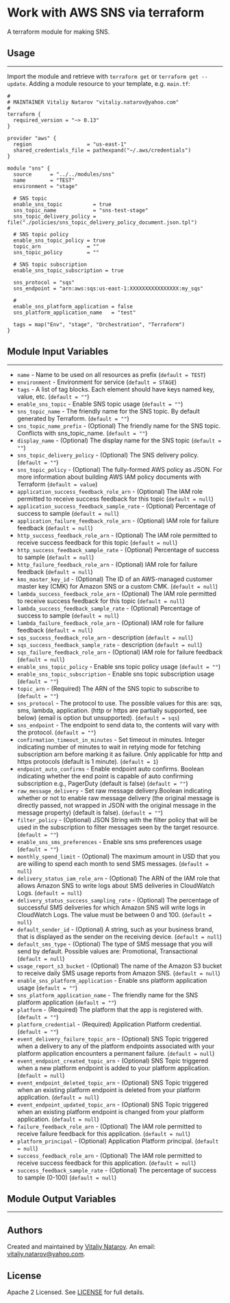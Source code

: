 # Work with AWS SNS via terraform

A terraform module for making SNS.


## Usage
----------------------
Import the module and retrieve with ```terraform get``` or ```terraform get --update```. Adding a module resource to your template, e.g. `main.tf`:

```
#
# MAINTAINER Vitaliy Natarov "vitaliy.natarov@yahoo.com"
#
terraform {
  required_version = "~> 0.13"
}

provider "aws" {
  region                  = "us-east-1"
  shared_credentials_file = pathexpand("~/.aws/credentials")
}

module "sns" {
  source      = "../../modules/sns"
  name        = "TEST"
  environment = "stage"

  # SNS topic
  enable_sns_topic          = true
  sns_topic_name            = "sns-test-stage"
  sns_topic_delivery_policy = file("./policies/sns_topic_delivery_policy_document.json.tpl")

  # SNS topic policy
  enable_sns_topic_policy = true
  topic_arn               = ""
  sns_topic_policy        = ""

  # SNS topic subscription
  enable_sns_topic_subscription = true

  sns_protocol = "sqs"
  sns_endpoint = "arn:aws:sqs:us-east-1:XXXXXXXXXXXXXXXX:my_sqs"

  #
  enable_sns_platform_application = false
  sns_platform_application_name   = "test"

  tags = map("Env", "stage", "Orchestration", "Terraform")
}
```

## Module Input Variables
----------------------
- `name` - Name to be used on all resources as prefix (`default = TEST`)
- `environment` - Environment for service (`default = STAGE`)
- `tags` - A list of tag blocks. Each element should have keys named key, value, etc. (`default = ""`)
- `enable_sns_topic` - Enable SNS topic usage (`default = ""`)
- `sns_topic_name` - The friendly name for the SNS topic. By default generated by Terraform. (`default = ""`)
- `sns_topic_name_prefix` - (Optional) The friendly name for the SNS topic. Conflicts with sns_topic_name. (`default = ""`)
- `display_name` - (Optional) The display name for the SNS topic (`default = ""`)
- `sns_topic_delivery_policy` - (Optional) The SNS delivery policy. (`default = ""`)
- `sns_topic_policy` - (Optional) The fully-formed AWS policy as JSON. For more information about building AWS IAM policy documents with Terraform (`default = value`)
- `application_success_feedback_role_arn` - (Optional) The IAM role permitted to receive success feedback for this topic (`default = null`)
- `application_success_feedback_sample_rate` - (Optional) Percentage of success to sample (`default = null`)
- `application_failure_feedback_role_arn` - (Optional) IAM role for failure feedback (`default = null`)
- `http_success_feedback_role_arn` - (Optional) The IAM role permitted to receive success feedback for this topic (`default = null`)
- `http_success_feedback_sample_rate` - (Optional) Percentage of success to sample (`default = null`)
- `http_failure_feedback_role_arn` - (Optional) IAM role for failure feedback (`default = null`)
- `kms_master_key_id` - (Optional) The ID of an AWS-managed customer master key (CMK) for Amazon SNS or a custom CMK. (`default = null`)
- `lambda_success_feedback_role_arn` - (Optional) The IAM role permitted to receive success feedback for this topic (`default = null`)
- `lambda_success_feedback_sample_rate` - (Optional) Percentage of success to sample (`default = null`)
- `lambda_failure_feedback_role_arn` - (Optional) IAM role for failure feedback (`default = null`)
- `sqs_success_feedback_role_arn` - description (`default = null`)
- `sqs_success_feedback_sample_rate` - description (`default = null`)
- `sqs_failure_feedback_role_arn` - (Optional) IAM role for failure feedback (`default = null`)
- `enable_sns_topic_policy` - Enable sns topic policy usage (`default = ""`)
- `enable_sns_topic_subscription` - Enable sns topic subscription usage (`default = ""`)
- `topic_arn` - (Required) The ARN of the SNS topic to subscribe to (`default = ""`)
- `sns_protocol` - The protocol to use. The possible values for this are: sqs, sms, lambda, application. (http or https are partially supported, see below) (email is option but unsupported). (`default = sqs`)
- `sns_endpoint` - The endpoint to send data to, the contents will vary with the protocol. (`default = ""`)
- `confirmation_timeout_in_minutes` - Set timeout in minutes. Integer indicating number of minutes to wait in retying mode for fetching subscription arn before marking it as failure. Only applicable for http and https protocols (default is 1 minute). (`default = 1`)
- `endpoint_auto_confirms` - Enable endpoint auto confirms. Boolean indicating whether the end point is capable of auto confirming subscription e.g., PagerDuty (default is false) (`default = ""`)
- `raw_message_delivery` - Set raw message delivery.Boolean indicating whether or not to enable raw message delivery (the original message is directly passed, not wrapped in JSON with the original message in the message property) (default is false). (`default = ""`)
- `filter_policy` - (Optional) JSON String with the filter policy that will be used in the subscription to filter messages seen by the target resource. (`default = ""`)
- `enable_sns_sms_preferences` - Enable sns sms preferences usage (`default = ""`)
- `monthly_spend_limit` - (Optional) The maximum amount in USD that you are willing to spend each month to send SMS messages. (`default = null`)
- `delivery_status_iam_role_arn` - (Optional) The ARN of the IAM role that allows Amazon SNS to write logs about SMS deliveries in CloudWatch Logs. (`default = null`)
- `delivery_status_success_sampling_rate` - (Optional) The percentage of successful SMS deliveries for which Amazon SNS will write logs in CloudWatch Logs. The value must be between 0 and 100. (`default = null`)
- `default_sender_id` - (Optional) A string, such as your business brand, that is displayed as the sender on the receiving device. (`default = null`)
- `default_sms_type` - (Optional) The type of SMS message that you will send by default. Possible values are: Promotional, Transactional (`default = null`)
- `usage_report_s3_bucket` - (Optional) The name of the Amazon S3 bucket to receive daily SMS usage reports from Amazon SNS. (`default = null`)
- `enable_sns_platform_application` - Enable sns platform application usage (`default = ""`)
- `sns_platform_application_name` - The friendly name for the SNS platform application (`default = ""`)
- `platform` - (Required) The platform that the app is registered with. (`default = ""`)
- `platform_credential` - (Required) Application Platform credential.  (`default = ""`)
- `event_delivery_failure_topic_arn` - (Optional) SNS Topic triggered when a delivery to any of the platform endpoints associated with your platform application encounters a permanent failure. (`default = null`)
- `event_endpoint_created_topic_arn` - (Optional) SNS Topic triggered when a new platform endpoint is added to your platform application. (`default = null`)
- `event_endpoint_deleted_topic_arn` - (Optional) SNS Topic triggered when an existing platform endpoint is deleted from your platform application. (`default = null`)
- `event_endpoint_updated_topic_arn` - (Optional) SNS Topic triggered when an existing platform endpoint is changed from your platform application. (`default = null`)
- `failure_feedback_role_arn` - (Optional) The IAM role permitted to receive failure feedback for this application. (`default = null`)
- `platform_principal` - (Optional) Application Platform principal. (`default = null`)
- `success_feedback_role_arn` - (Optional) The IAM role permitted to receive success feedback for this application. (`default = null`)
- `success_feedback_sample_rate` - (Optional) The percentage of success to sample (0-100) (`default = null`)

## Module Output Variables
----------------------


## Authors

Created and maintained by [Vitaliy Natarov](https://github.com/SebastianUA). An email: [vitaliy.natarov@yahoo.com](vitaliy.natarov@yahoo.com).

## License

Apache 2 Licensed. See [LICENSE](https://github.com/SebastianUA/terraform/blob/master/LICENSE) for full details.
